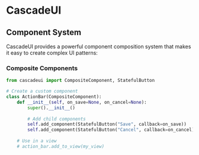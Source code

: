 # CascadeUI

## Component System

CascadeUI provides a powerful component composition system that makes it easy to create complex UI patterns:

### Composite Components

```python
from cascadeui import CompositeComponent, StatefulButton

# Create a custom component
class ActionBar(CompositeComponent):
    def __init__(self, on_save=None, on_cancel=None):
        super().__init__()
        
        # Add child components
        self.add_component(StatefulButton("Save", callback=on_save))
        self.add_component(StatefulButton("Cancel", callback=on_cancel))
    
    # Use in a view
    # action_bar.add_to_view(my_view)